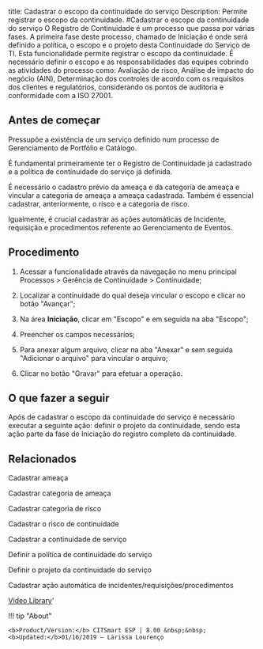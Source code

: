 title: Cadastrar o escopo da continuidade do serviço
Description: Permite registrar o escopo da continuidade.
#Cadastrar o escopo da continuidade do serviço
O Registro de Continuidade é um processo que passa por várias fases. A primeira fase deste processo, chamado de Iniciação é onde será definido a política, o escopo e o projeto desta Continuidade do Serviço de TI. Esta funcionalidade permite registrar o escopo da continuidade.
É necessário definir o escopo e as responsabilidades das equipes cobrindo as atividades do processo como: Avaliação de risco, Análise de impacto do negócio (AIN), Determinação dos controles de acordo com os requisitos dos clientes e regulatórios, considerando os pontos de auditoria e conformidade com a ISO 27001.

Antes de começar
----------------

Pressupõe a existência de um serviço definido num processo de Gerenciamento de
Portfólio e Catálogo.

É fundamental primeiramente ter o Registro de Continuidade já cadastrado e a
política de continuidade do serviço já definida.

É necessário o cadastro prévio da ameaça e da categoria de ameaça e vincular a
categoria de ameaça a ameaça cadastrada. Também é essencial cadastrar,
anteriormente, o risco e a categoria de risco.

Igualmente, é crucial cadastrar as ações automáticas de Incidente, requisição e
procedimentos referente ao Gerenciamento de Eventos.

Procedimento
------------

1.  Acessar a funcionalidade através da navegação no menu principal Processos \>
    Gerência de Continuidade \> Continuidade;

2.  Localizar a continuidade do qual deseja vincular o escopo e clicar no botão
    "Avançar";

3.  Na área **Iniciação**, clicar em "Escopo" e em seguida na aba "Escopo";

4.  Preencher os campos necessários;

5.  Para anexar algum arquivo, clicar na aba "Anexar" e sem seguida "Adicionar o
    arquivo" para vincular o arquivo;

6.  Clicar no botão "Gravar" para efetuar a operação.

O que fazer a seguir
--------------------

Após de cadastrar o escopo da continuidade do serviço é necessário executar a
seguinte ação: definir o projeto da continuidade, sendo esta ação parte da fase
de Iniciação do registro completo da continuidade.

Relacionados
------------

Cadastrar ameaça

Cadastrar categoria de ameaça

Cadastrar categoria de risco

Cadastrar o risco de continuidade

Cadastrar a continuidade de serviço

Definir a política de continuidade do serviço

Definir o projeto da continuidade do serviço

Cadastrar ação automática de incidentes/requisições/procedimentos

<i class='fa fa-youtube-play  fa-2x' style='color:#97ce17;vertical-align: middle;'> </i> [Video Library](https://www.youtube.com/playlist?list=PLB5qK2uzf2RPHLLyCQ9CqOeIt08azAa6k)'

!!! tip "About"

    <b>Product/Version:</b> CITSmart ESP | 8.00 &nbsp;&nbsp;
    <b>Updated:</b>01/16/2019 – Larissa Lourenço


